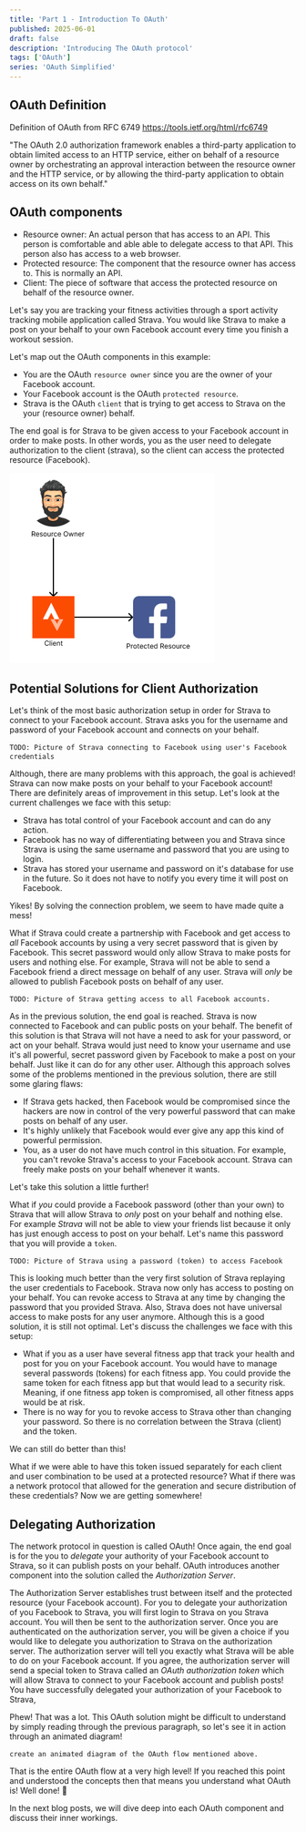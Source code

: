 ```yaml
---
title: 'Part 1 - Introduction To OAuth'
published: 2025-06-01
draft: false
description: 'Introducing The OAuth protocol'
tags: ['OAuth']
series: 'OAuth Simplified'
---
```


## OAuth Definition

Definition of OAuth from RFC 6749 <https://tools.ietf.org/html/rfc6749>

"The OAuth 2.0 authorization framework enables a third-party application to obtain limited access to an HTTP service, either on behalf of a resource owner by orchestrating an approval interaction between the resource owner and the HTTP service, or by allowing the third-party application to obtain access on its own behalf."

## OAuth components

- Resource owner: An actual person that has access to an API. This person is comfortable and able able to delegate access to that API. This person also has access to a web browser.
- Protected resource: The component that the resource owner has access to. This is normally an API.
- Client: The piece of software that access the protected resource on behalf of the resource owner.

Let's say you are tracking your fitness activities through a sport activity tracking mobile application called Strava. You would like Strava to make a post on your behalf to your own Facebook account every time you finish a workout session.

Let's map out the OAuth components in this example:

- You are the OAuth `resource owner` since you are the owner of your Facebook account.
- Your Facebook account is the OAuth `protected resource`.
- Strava is the OAuth `client` that is trying to get access to Strava on the your (resource owner) behalf.

The end goal is for Strava to be given access to your Facebook account in order to make posts. In other words, you as the user need to delegate authorization to the client (strava), so the client can access the protected resource (Facebook).

![Showing the resource owner, client, auth server relationship](../images/intro-oauth-1.png 'Showing the resource owner, client, auth server relationship')

## Potential Solutions for Client Authorization

Let's think of the most basic authorization setup in order for Strava to connect to your Facebook account. Strava asks you for the username and password of your Facebook account and connects on your behalf.

```
TODO: Picture of Strava connecting to Facebook using user's Facebook credentials
```

Although, there are many problems with this approach, the goal is achieved! Strava can now make posts on your behalf to your Facebook account! There are definitely areas of improvement in this setup. Let's look at the current challenges we face with this setup:

- Strava has total control of your Facebook account and can do any action.
- Facebook has no way of differentiating between you and Strava since Strava is using the same username and password that you are using to login.
- Strava has stored your username and password on it's database for use in the future. So it does not have to notify you every time it will post on Facebook.

Yikes! By solving the connection problem, we seem to have made quite a mess!

What if Strava could create a partnership with Facebook and get access to _all_ Facebook accounts by using a very secret password that is given by Facebook. This secret password would only allow Strava to make posts for users and nothing else. For example, Strava will not be able to send a Facebook friend a direct message on behalf of any user. Strava will _only_ be allowed to publish Facebook posts on behalf of any user.

```
TODO: Picture of Strava getting access to all Facebook accounts.
```

As in the previous solution, the end goal is reached. Strava is now connected to Facebook and can public posts on your behalf. The benefit of this solution is that Strava will not have a need to ask for your password, or act on your behalf. Strava would just need to know your username and use it's all powerful, secret password given by Facebook to make a post on your behalf. Just like it can do for any other user. Although this approach solves some of the problems mentioned in the previous solution, there are still some glaring flaws:

- If Strava gets hacked, then Facebook would be compromised since the hackers are now in control of the very powerful password that can make posts on behalf of any user.
- It's highly unlikely that Facebook would ever give any app this kind of powerful permission.
- You, as a user do not have much control in this situation. For example, you can't revoke Strava's access to your Facebook account. Strava can freely make posts on your behalf whenever it wants.

Let's take this solution a little further!

What if _you_ could provide a Facebook password (other than your own) to Strava that will allow Strava to _only_ post on your behalf and nothing else. For example _Strava_ will not be able to view your friends list because it only has just enough access to post on your behalf. Let's name this password that you will provide a `token`.

```
TODO: Picture of Strava using a password (token) to access Facebook
```

This is looking much better than the very first solution of Strava replaying the user credentials to Facebook. Strava now only has access to posting on your behalf. You can revoke access to Strava at any time by changing the password that you provided Strava. Also, Strava does not have universal access to make posts for any user anymore. Although this is a good solution, it is still not optimal. Let's discuss the challenges we face with this setup:

- What if you as a user have several fitness app that track your health and post for you on your Facebook account. You would have to manage several passwords (tokens) for each fitness app. You could provide the same token for each fitness app but that would lead to a security risk. Meaning, if one fitness app token is compromised, all other fitness apps would be at risk.
- There is no way for you to revoke access to Strava other than changing your password. So there is no correlation between the Strava (client) and the token.

We can still do better than this!

What if we were able to have this token issued separately for each client and user combination to be used at a protected resource? What if there was a network protocol that allowed for the generation and secure distribution of these credentials? Now we are getting somewhere!

## Delegating Authorization

The network protocol in question is called OAuth!
Once again, the end goal is for the you to _delegate_ your authority of your Facebook account to Strava, so it can publish posts on your behalf. OAuth introduces another component into the solution called the _Authorization Server_.

The Authorization Server establishes trust between itself and the protected resource (your Facebook account). For you to delegate your authorization of you Facebook to Strava, you will first login to Strava on you Strava account. You will then be sent to the authorization server. Once you are authenticated on the authorization server, you will be given a choice if you would like to delegate you authorization to Strava on the authorization server. The authorization server will tell you exactly what Strava will be able to do on your Facebook account. If you agree, the authorization server will send a special token to Strava called an _OAuth authorization token_ which will allow Strava to connect to your Facebook account and publish posts! You have successfully delegated your authorization of your Facebook to Strava,

Phew! That was a lot. This OAuth solution might be difficult to understand by simply reading through the previous paragraph, so let's see it in action through an animated diagram!

```
create an animated diagram of the OAuth flow mentioned above.
```

That is the entire OAuth flow at a very high level! If you reached this point and understood the concepts then that means you understand what OAuth is! Well done! :rocket:

In the next blog posts, we will dive deep into each OAuth component and discuss their inner workings.
